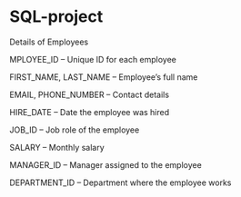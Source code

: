 # SQL-project
Details of Employees

MPLOYEE_ID – Unique ID for each employee

FIRST_NAME, LAST_NAME – Employee’s full name

EMAIL, PHONE_NUMBER – Contact details

HIRE_DATE – Date the employee was hired

JOB_ID – Job role of the employee

SALARY – Monthly salary

MANAGER_ID – Manager assigned to the employee

DEPARTMENT_ID – Department where the employee works

